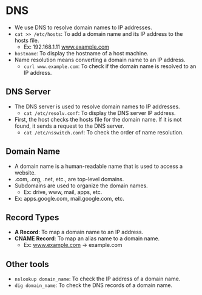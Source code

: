 # DNS

- We use DNS to resolve domain names to IP addresses.
- `cat >> /etc/hosts`: To add a domain name and its IP address to the hosts file.
  - Ex: 192.168.1.11 www.example.com
- `hostname`: To display the hostname of a host machine.
- Name resolution means converting a domain name to an IP address.
  - `curl www.example.com`: To check if the domain name is resolved to an IP address.

## DNS Server

- The DNS server is used to resolve domain names to IP addresses.
  - `cat /etc/resolv.conf`: To display the DNS server IP address.
- First, the host checks the hosts file for the domain name. If it is not found, it sends a request to the DNS server.
  - `cat /etc/nsswitch.conf`: To check the order of name resolution.

## Domain Name

- A domain name is a human-readable name that is used to access a website.
- .com, .org, .net, etc., are top-level domains.
- Subdomains are used to organize the domain names.
  - Ex: drive, www, mail, apps, etc.
- Ex: apps.google.com, mail.google.com, etc.

## Record Types

- **A Record**: To map a domain name to an IP address.
- **CNAME Record**: To map an alias name to a domain name.
  - Ex: www.example.com -> example.com

## Other tools

- `nslookup domain_name`: To check the IP address of a domain name.
- `dig domain_name`: To check the DNS records of a domain name.
